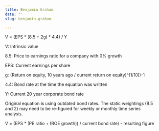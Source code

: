 ```yaml
---
title: Benjamin Graham
date: ''
slug: benjamin-graham

---
```

V = (EPS * (8.5 + 2g) * 4.4) / Y

V: Intrinsic value

8\.5: Price to earnings ratio for a company with 0% growth

EPS: Current earnings per share

g: (Return on equity, 10 years ago / current return on equity)^(1/10))-1

4\.4: Bond rate at the time the equation was written

Y: Current 20 year corporate bond rate

Original equation is using outdated bond rates. The static weightings (8.5 and 2) may need to be re-figured for weekly or monthly time series analysis. 

V = (EPS * (PE ratio + (ROE growth)) / current bond rate) - resulting figure